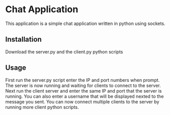 # Chat Application

This application is a simple chat application written in python using sockets.

## Installation

Download the server.py and the client.py python scripts

## Usage

First run the server.py script enter the IP and port numbers when prompt. The server is now running and waiting for clients to connect to the server. Next run the client server and enter the same IP and port that the server is running. You can also enter a username that will be displayed nexted to the message you sent. You can now connect multiple clients to the server by running more client python scripts.
